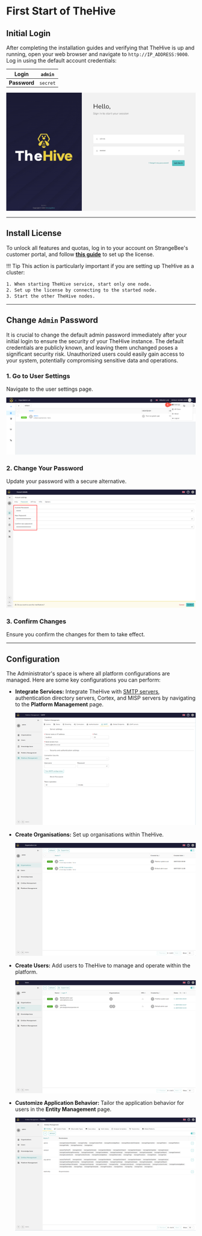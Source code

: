 # First Start of TheHive

## Initial Login

After completing the installation guides and verifying that TheHive is up and running, open your web browser and navigate to `http://IP_ADDRESS:9000`. Log in using the default account credentials:

| **Login**    | `admin` |
|--------------|-----------------------|
| **Password** | `secret`              |

![Initial Login](./images/first-start-login.png)

---

## Install License

To unlock all features and quotas, log in to your account on StrangeBee's customer portal, and follow [**this guide**](../installation/activate-license.md) to set up the license.

!!! Tip
    This action is particularly important if you are setting up TheHive as a cluster:

    1. When starting TheHive service, start only one node.
    2. Set up the license by connecting to the started node.
    3. Start the other TheHive nodes.

---

## Change `Admin` Password

It is crucial to change the default admin password immediately after your initial login to ensure the security of your TheHive instance. The default credentials are publicly known, and leaving them unchanged poses a significant security risk. Unauthorized users could easily gain access to your system, potentially compromising sensitive data and operations.

### 1. Go to User Settings

Navigate to the user settings page.

![User Settings](./images/first-start-change-user-settings.png)

### 2. Change Your Password

Update your password with a secure alternative.

![Change Password](./images/first-start-change-password.png)

### 3. Confirm Changes

Ensure you confirm the changes for them to take effect.

---

## Configuration

The Administrator's space is where all platform configurations are managed. Here are some key configurations you can perform:

* **Integrate Services:** Integrate TheHive with [SMTP servers](./smtp.md), authentication directory servers, Cortex, and MISP servers by navigating to the **Platform Management** page.

    ![Platform Management](./images/first-start-platform-management.png)

* **Create Organisations:** Set up organisations within TheHive.

    ![Create Organisations](./images/first-start-organisations.png)

* **Create Users:** Add users to TheHive to manage and operate within the platform.

    ![Create Users](./images/first-start-users.png)

* **Customize Application Behavior:** Tailor the application behavior for users in the **Entity Management** page.

    ![Entity Management](./images/first-start-entities-management.png)

&nbsp;
